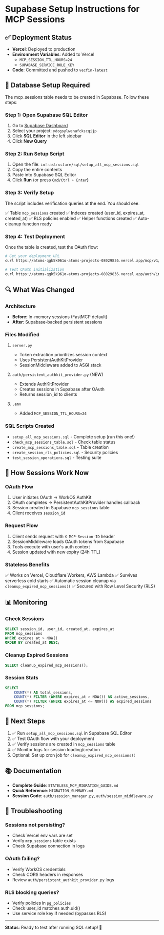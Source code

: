 # Supabase Setup Instructions for MCP Sessions

## ✅ Deployment Status

- **Vercel**: Deployed to production
- **Environment Variables**: Added to Vercel
  - `MCP_SESSION_TTL_HOURS=24`
  - `SUPABASE_SERVICE_ROLE_KEY`
- **Code**: Committed and pushed to `vecfin-latest`

## 🔧 Database Setup Required

The mcp_sessions table needs to be created in Supabase. Follow these steps:

### Step 1: Open Supabase SQL Editor

1. Go to [Supabase Dashboard](https://app.supabase.com)
2. Select your project: `ydogoylwenufckscqijp`
3. Click **SQL Editor** in the left sidebar
4. Click **New Query**

### Step 2: Run Setup Script

1. Open the file: `infrastructure/sql/setup_all_mcp_sessions.sql`
2. Copy the entire contents
3. Paste into Supabase SQL Editor
4. Click **Run** (or press `Cmd/Ctrl + Enter`)

### Step 3: Verify Setup

The script includes verification queries at the end. You should see:

✅ Table `mcp_sessions` created
✅ Indexes created (user_id, expires_at, created_at)
✅ RLS policies enabled
✅ Helper functions created
✅ Auto-cleanup function ready

### Step 4: Test Deployment

Once the table is created, test the OAuth flow:

```bash
# Get your deployment URL
curl https://atoms-qgk5k961o-atoms-projects-08029836.vercel.app/mcp/v1/

# Test OAuth initialization
curl https://atoms-qgk5k961o-atoms-projects-08029836.vercel.app/auth/init
```

## 🔍 What Was Changed

### Architecture
- **Before**: In-memory sessions (FastMCP default)
- **After**: Supabase-backed persistent sessions

### Files Modified
1. `server.py`
   - Token extraction prioritizes session context
   - Uses PersistentAuthKitProvider
   - SessionMiddleware added to ASGI stack

2. `auth/persistent_authkit_provider.py` (NEW)
   - Extends AuthKitProvider
   - Creates sessions in Supabase after OAuth
   - Returns session_id to clients

3. `.env`
   - Added `MCP_SESSION_TTL_HOURS=24`

### SQL Scripts Created
- `setup_all_mcp_sessions.sql` - Complete setup (run this one!)
- `check_mcp_sessions_table.sql` - Check table status
- `create_mcp_sessions_table.sql` - Table creation
- `create_session_rls_policies.sql` - Security policies
- `test_session_operations.sql` - Testing suite

## 🔄 How Sessions Work Now

### OAuth Flow
1. User initiates OAuth → WorkOS AuthKit
2. OAuth completes → PersistentAuthKitProvider handles callback
3. Session created in Supabase `mcp_sessions` table
4. Client receives `session_id`

### Request Flow
1. Client sends request with `X-MCP-Session-ID` header
2. SessionMiddleware loads OAuth tokens from Supabase
3. Tools execute with user's auth context
4. Session updated with new expiry (24h TTL)

### Stateless Benefits
✅ Works on Vercel, Cloudflare Workers, AWS Lambda
✅ Survives serverless cold starts
✅ Automatic session cleanup via `cleanup_expired_mcp_sessions()`
✅ Secured with Row Level Security (RLS)

## 📊 Monitoring

### Check Sessions
```sql
SELECT session_id, user_id, created_at, expires_at
FROM mcp_sessions
WHERE expires_at > NOW()
ORDER BY created_at DESC;
```

### Cleanup Expired Sessions
```sql
SELECT cleanup_expired_mcp_sessions();
```

### Session Stats
```sql
SELECT
    COUNT(*) AS total_sessions,
    COUNT(*) FILTER (WHERE expires_at > NOW()) AS active_sessions,
    COUNT(*) FILTER (WHERE expires_at <= NOW()) AS expired_sessions
FROM mcp_sessions;
```

## 🚀 Next Steps

1. ✅ Run `setup_all_mcp_sessions.sql` in Supabase SQL Editor
2. ✅ Test OAuth flow with your deployment
3. ✅ Verify sessions are created in `mcp_sessions` table
4. ✅ Monitor logs for session loading/creation
5. Optional: Set up cron job for `cleanup_expired_mcp_sessions()`

## 📚 Documentation

- **Complete Guide**: `STATELESS_MCP_MIGRATION_GUIDE.md`
- **Quick Reference**: `MIGRATION_SUMMARY.md`
- **Session Code**: `auth/session_manager.py`, `auth/session_middleware.py`

## 🐛 Troubleshooting

### Sessions not persisting?
- Check Vercel env vars are set
- Verify `mcp_sessions` table exists
- Check Supabase connection in logs

### OAuth failing?
- Verify WorkOS credentials
- Check CORS headers in responses
- Review `auth/persistent_authkit_provider.py` logs

### RLS blocking queries?
- Verify policies in `pg_policies`
- Check user_id matches auth.uid()
- Use service role key if needed (bypasses RLS)

---

**Status**: Ready to test after running SQL setup! 🎉
